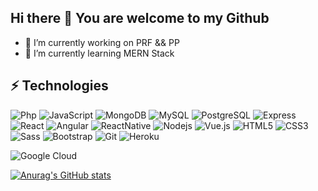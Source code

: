 ## Hi there 👋 You are welcome to my Github



- 🔭 I’m currently working on PRF && PP
- 🌱 I’m currently learning MERN Stack



## ⚡ Technologies



![Php](https://img.shields.io/badge/-php-black?style=flat-square&logo=PHP)
![JavaScript](https://img.shields.io/badge/-JavaScript-black?style=flat-square&logo=javascript)
![MongoDB](https://img.shields.io/badge/-MongoDB-black?style=flat-square&logo=mongodb)
![MySQL](https://img.shields.io/badge/-MySQL-black?style=flat-square&logo=MySQL)
![PostgreSQL](https://img.shields.io/badge/-PostgreSQL-black?style=flat-square&logo=PostgreSQL)
![Express](https://img.shields.io/badge/-Express-black?style=flat-square&logo=Express)
![React](https://img.shields.io/badge/-React-black?style=flat-square&logo=react)
![Angular](https://img.shields.io/badge/-Angular-black?style=flat-square&logo=angular)
![ReactNative](https://img.shields.io/badge/-ReactNative-black?style=flat-square&logo=ReactNative)
![Nodejs](https://img.shields.io/badge/-Nodejs-black?style=flat-square&logo=Node.js)
![Vue.js](https://img.shields.io/badge/-Vue.js-430098?style=flat-square&logo=Vue.js)
![HTML5](https://img.shields.io/badge/-HTML5-E34F26?style=flat-square&logo=html5&logoColor=white)
![CSS3](https://img.shields.io/badge/-CSS3-1572B6?style=flat-square&logo=css3)
![Sass](https://img.shields.io/badge/-Sass-430098?style=flat-square&logo=sass)
![Bootstrap](https://img.shields.io/badge/-Bootstrap-563D7C?style=flat-square&logo=bootstrap)
![Git](https://img.shields.io/badge/-Git-black?style=flat-square&logo=git)
![Heroku](https://img.shields.io/badge/-Heroku-430098?style=flat-square&logo=heroku)

![Google Cloud](https://img.shields.io/badge/Google%20Cloud-black?style=flat-square&logo=google-cloud)

<!-- ![GitHub](https://img.shields.io/badge/-GitHub-181717?style=flat-square&logo=github)
![BitBucket](https://img.shields.io/badge/-BitBucket-darkblue?style=flat-square&logo=bitbucket)--!>


<!--
**MS-brahim/MS-brahim** is a ✨ _special_ ✨ repository because its `README.md` (this file) appears on your GitHub profile.

Here are some ideas to get you started:
- 👯 I’m looking to collaborate on ...
- 🤔 I’m looking for help with ...
- 💬 Ask me about ...
- 📫 How to reach me: ...
- 😄 Pronouns: ...
- ⚡ Fun fact: ...
-->

[![Anurag's GitHub stats](https://github-readme-stats.vercel.app/api?username=ms-brahim)](https://github.com/ms-brahim/github-readme-stats)




